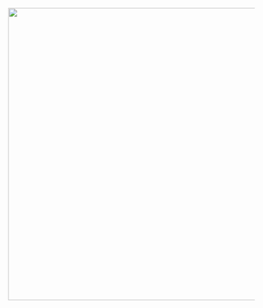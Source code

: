 <a class="imgpopup" href="/sites/default/files/business%20integration%20solutions.jpg"><img src="/sites/default/files/business%20integration%20solutions.jpg" width="940" height="597"></a>